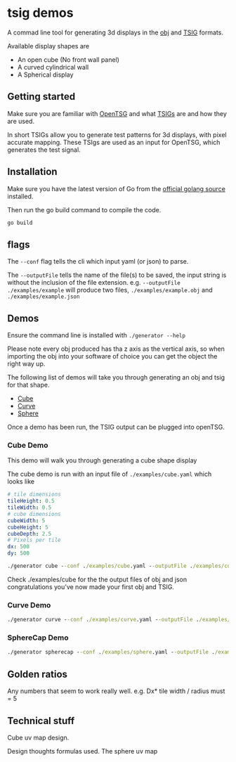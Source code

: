 # tsig demos

A commad line tool for generating 3d displays in the
[obj][o1] and [TSIG][t2] formats.

Available display shapes are

- An open cube (No front wall panel)
- A curved cylindrical wall
- A Spherical display

## Getting started

Make sure you are familiar with [OpenTSG][t1] and what
[TSIGs][t2] are and how they are used.

In short TSIGs allow you to generate test patterns for 3d displays,
with pixel accurate mapping. These TSIgs are used as
an input for OpenTSG, which generates the test signal.

## Installation

Make sure you have the latest version of Go from the
[official golang source][g1] installed.

Then run the go build command to compile the code.

```cmd
go build
```

## flags

The `--conf` flag tells the cli which input yaml (or json) to parse.

The `--outputFile` tells the name of the file(s) to be saved,
the input string is without the inclusion of the file extension.
e.g.  `--outputFile ./examples/example` will produce two files,
`./examples/example.obj` and `./examples/example.json`

## Demos

Ensure the command line is installed with
`./generator --help`

Please note every obj produced has tha z axis
as the vertical axis, so when importing the obj
into your software of choice you can get the
object the right way up.

The following list of demos will take you through
generating an obj and tsig for that shape.

- [Cube][cbd]
- [Curve][cvd]
- [Sphere][spd]

Once a demo has been run, the TSIG output can be
plugged into openTSG.

### Cube Demo

This demo will walk you through generating a cube shape display

The cube demo is run with an input file of `./examples/cube.yaml`
which looks like

```yaml
# tile dimensions
tileHeight: 0.5
tileWidth: 0.5
# cube dimensions
cubeWidth: 5
cubeHeight: 5
cubeDepth: 2.5
# Pixels per tile
dx: 500
dy: 500
```

```cmd
./generator cube --conf ./examples/cube.yaml --outputFile ./examples/cube
```

Check ./examples/cube for the the output files of obj and json
congratulations you've now made your first obj and TSIG.

### Curve Demo

```cmd
./generator curve --conf ./examples/curve.yaml --outputFile ./examples/curve
```

### SphereCap Demo

```cmd
./generator spherecap --conf ./examples/sphere.yaml --outputFile ./examples/sphere
```

## Golden ratios

Any numbers that seem to work really well.
e.g. Dx* tile width / radius must = 5

## Technical stuff

Cube uv map design.

Design thoughts
formulas used.
The sphere uv map

[g1]:   https://go.dev/doc/install                "Golang Installation"

[t1]:   https://opentsg.studio/                    "openTSG Website"
[t2]:   https://github.com/mrmxf/opentsg-node/blob/main/READMETPIG.md            "TSIG information"

[o1]:   https://en.wikipedia.org/wiki/Wavefront_.obj_file    "OBJ wikipedia"

[cbd]: #cube-demo
[cvd]: #curve-demo
[spd]: #sphere-demo
